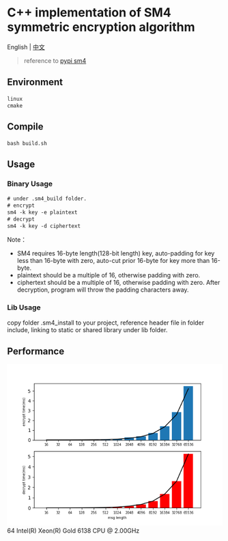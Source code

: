# C++ implementation of SM4 symmetric encryption algorithm
English | [中文](README.md)
> reference to  [pypi sm4](https://pypi.org/project/sm4/)
## Environment
```
linux
cmake
```
## Compile
```
bash build.sh
```
## Usage
### Binary Usage
```
# under .sm4_build folder.
# encrypt
sm4 -k key -e plaintext
# decrypt
sm4 -k key -d ciphertext
```
Note：
- SM4 requires 16-byte length(128-bit length) key, auto-padding for key less than 16-byte with zero, auto-cut prior 16-byte for key more than 16-byte.
- plaintext should be a multiple of 16, otherwise padding with zero.
- ciphertext should be a multiple of 16, otherwise padding with zero. After decryption, program will throw the padding characters away.
### Lib Usage
copy folder .sm4_install to your project, reference header file in folder include, linking to static or shared library under lib folder.
## Performance
![img](tools/speed.png)  
64  Intel(R) Xeon(R) Gold 6138 CPU @ 2.00GHz